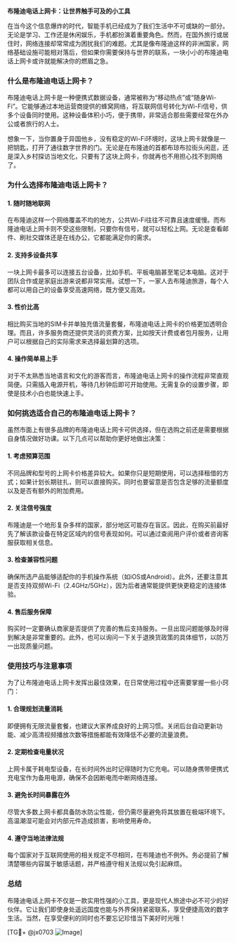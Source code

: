 **布隆迪电话上网卡：让世界触手可及的小工具**

在当今这个信息爆炸的时代，智能手机已经成为了我们生活中不可或缺的一部分。无论是学习、工作还是休闲娱乐，手机都扮演着重要角色。然而，在国外旅行或居住时，网络连接却常常成为困扰我们的难题。尤其是像布隆迪这样的非洲国家，网络基础设施可能相对落后，但如果你需要保持与世界的联系，一块小小的布隆迪电话上网卡或许就能解决你的燃眉之急。

### 什么是布隆迪电话上网卡？

布隆迪电话上网卡是一种便携式数据设备，通常被称为“移动热点”或“随身Wi-Fi”。它能够通过本地运营商提供的蜂窝网络，将互联网信号转化为Wi-Fi信号，供多个设备同时使用。这种设备体积小巧，便于携带，非常适合那些需要经常在外办公或者旅行的人士。

想象一下，当你置身于异国他乡，没有稳定的Wi-Fi环境时，这块上网卡就像是一把钥匙，打开了通往数字世界的门。无论是在布隆迪的首都布琼布拉街头闲逛，还是深入乡村探访当地文化，只要有了这块上网卡，你就再也不用担心找不到网络了。

### 为什么选择布隆迪电话上网卡？

#### 1. **随时随地联网**
   在布隆迪这样一个网络覆盖不均的地方，公共Wi-Fi往往不可靠且速度缓慢。而布隆迪电话上网卡则不受这些限制，只要你有信号，就可以轻松上网。无论是查看邮件、刷社交媒体还是在线办公，它都能满足你的需求。

#### 2. **支持多设备共享**
   一块上网卡最多可以连接五台设备，比如手机、平板电脑甚至笔记本电脑。这对于团队合作或是家庭出游来说都非常实用。试想一下，一家人去布隆迪旅游，每个人都可以用自己的设备享受高速网络，既方便又高效。

#### 3. **性价比高**
   相比购买当地的SIM卡并单独充值流量套餐，布隆迪电话上网卡的价格更加透明合理。而且，许多服务商还提供灵活的资费方案，比如按天计费或者包月服务，让用户可以根据自己的实际需求来选择最划算的选项。

#### 4. **操作简单易上手**
   对于不太熟悉当地语言和文化的游客而言，布隆迪电话上网卡的操作流程非常直观简便。只需插入电源开机，等待几秒钟后即可开始使用。无需复杂的设置步骤，即使是技术小白也能快速上手。

### 如何挑选适合自己的布隆迪电话上网卡？

虽然市面上有很多品牌的布隆迪电话上网卡可供选择，但在选购之前还是需要根据自身情况做好功课。以下几点可以帮助你更好地做出决策：

#### 1. **考虑预算范围**
   不同品牌和型号的上网卡价格差异较大。如果你只是短期使用，可以选择租借的方式；如果计划长期驻扎，则可以直接购买。同时也要留意是否包含足够的流量额度以及是否有额外的附加费用。

#### 2. **关注信号强度**
   布隆迪是一个地形复杂多样的国家，部分地区可能存在盲区。因此，在购买前最好先了解该款设备在特定区域内的信号表现如何。可以通过查阅用户评价或者咨询客服获取相关信息。

#### 3. **检查兼容性问题**
   确保所选产品能够适配你的手机操作系统（如iOS或Android）。此外，还要注意其是否支持双频Wi-Fi（2.4GHz/5GHz），因为后者通常能提供更快更稳定的连接体验。

#### 4. **售后服务保障**
   购买时一定要确认商家是否提供了完善的售后支持服务。一旦出现问题能够及时得到解决是非常重要的。此外，也可以询问一下关于退换货政策的具体细节，以防万一出现质量问题。

### 使用技巧与注意事项

为了让布隆迪电话上网卡发挥出最佳效果，在日常使用过程中还需要掌握一些小窍门：

#### 1. **合理规划流量消耗**
   即便拥有无限流量套餐，也建议大家养成良好的上网习惯。关闭后台自动更新功能、减少高清视频播放次数等措施都能有效降低不必要的流量浪费。

#### 2. **定期检查电量状况**
   上网卡属于耗电型设备，在长时间外出时记得随时为它充电。可以随身携带便携式充电宝作为备用电源，确保不会因断电而中断网络连接。

#### 3. **避免长时间暴露在外**
   尽管大多数上网卡都具备防水防尘性能，但仍需尽量避免将其放置在极端环境下。高温潮湿可能会对内部元件造成损害，影响使用寿命。

#### 4. **遵守当地法律法规**
   每个国家对于互联网使用的相关规定不尽相同，在布隆迪也不例外。务必提前了解清楚哪些内容属于敏感话题，并严格遵守相关法规以免引起麻烦。

### 总结

布隆迪电话上网卡不仅是一款实用性强的小工具，更是现代人旅途中必不可少的好伙伴。它让我们即使身处遥远国度也能与外界保持紧密联系，享受便捷高效的数字生活。当然，在享受便利的同时也不要忘记珍惜当下美好时光哦！

[TG💪+ @jx0703 ![Image](https://github.com/user-attachments/assets/dbca1d08-cadb-493c-b0ec-ad6f7a83f270)]